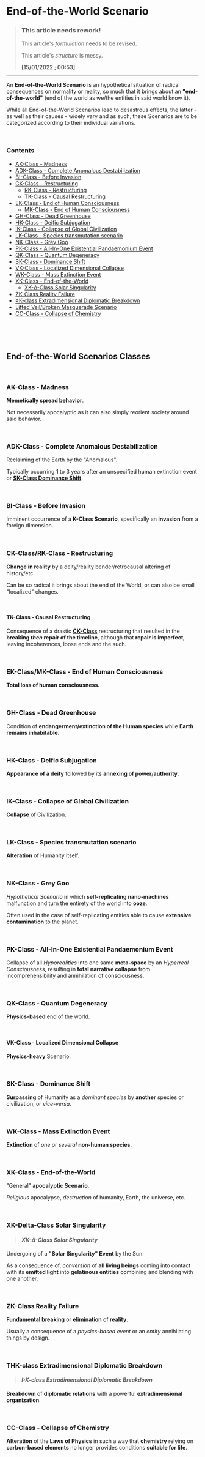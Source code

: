 # End-of-the-World Scenario

> ### **This article needs rework!**
> 
> This article's *formulation* needs to be revised.
> 
> This article's *structure* is messy.
> 
> **[15/01/2022 ; 00:53]**

---

An **End-of-the-World Scenario** is an hypothetical situation of radical consequences on normality or reality, so much that it brings about an **"end-of-the-world"** (end of the world as we/the entities in said world know it).

While all End-of-the-World Scenarios lead to desastrous effects, the latter - as well as their causes - widely vary and as such, these Scenarios are to be categorized according to their individual variations.

&nbsp;

### Contents

- [AK-Class - Madness](#ak-class---madness)
- [ADK-Class - Complete Anomalous Destabilization](#adk-class---complete-anomalous-destabilization)
- [BI-Class - Before Invasion](#bi-class---before-invasion)
- [CK-Class - Restructuring](#ck-classrk-class---restructuring)
     - [RK-Class - Restructuring](#ck-classrk-class---restructuring)
     - [TK-Class - Causal Restructuring](#tk-class---causal-restructuring)
- [EK-Class - End of Human Consciousness](#ek-classmk-class---end-of-human-consciousness)
     - [MK-Class - End of Human Consciousness](#ek-classmk-class---end-of-human-consciousness)
- [GH-Class - Dead Greenhouse](#gh-class---dead-greenhouse)
- [HK-Class - Deific Subjugation](#hk-class---deific-subjugation)
- [IK-Class - Collapse of Global Civilization](#ik-class---collapse-of-global-civilization)
- [LK-Class - Species transmutation scenario](#lk-class---species-transmutation-scenario)
- [NK-Class - Grey Goo](#nk-class---grey-goo)
- [PK-Class - All-In-One Existential Pandaemonium Event](#pk-class---all-in-one-existential-pandaemonium-event)
- [QK-Class - Quantum Degeneracy](#qk-class---quantum-degeneracy)
- [SK-Class - Dominance Shift](#sk-class---dominance-shift)
- [VK-Class - Localized Dimensional Collapse](#vk-class---localized-dimensional-collapse)
- [WK-Class - Mass Extinction Event](#wk-class---mass-extinction-event)
- [XK-Class - End-of-the-World](#xk-class---end-of-the-world)
     - [XK-Δ-Class Solar Singularity](#xk-delta-class-solar-singularity)
- [ZK-Class Reality Failure](#zk-class-reality-failure)
- [ÞK-class Extradimensional Diplomatic Breakdown](#thk-class-extradimensional-diplomatic-breakdown)
- [Lifted Veil/Broken Masquerade Scenario](#lifted-veilbroken-masquerade-scenario)
- [CC-Class - Collapse of Chemistry](#cc-class---collapse-of-chemistry)

&nbsp;

&nbsp;

## End-of-the-World Scenarios Classes

&nbsp;

### AK-Class - Madness

**Memetically spread behavior**.

Not necessarily apocalyptic as it can also simply reorient society around said behavior.

&nbsp;

### ADK-Class - Complete Anomalous Destabilization

Reclaiming of the Earth by the "Anomalous".

Typically occurring 1 to 3 years after an unspecified human extinction event or [**SK-Class Dominance Shift**](#sk-class---dominance-shift).

&nbsp;

### BI-Class - Before Invasion

Imminent occurrence of a **K-Class Scenario**, specifically an **invasion** from a foreign dimension.

&nbsp;

### CK-Class/RK-Class - Restructuring

**Change in reality** by a deity/reality bender/retrocausal altering of history/etc.

Can be so radical it brings about the end of the World, or can also be small "localized" changes.

&nbsp;

#### TK-Class - Causal Restructuring

Consequence of a drastic [**CK-Class**](#ck-classrk-class---restructuring) restructuring that resulted in the **breaking *then* repair of the timeline**, although that **repair is imperfect**, leaving incoherences, loose ends and the such.

&nbsp;

### EK-Class/MK-Class - End of Human Consciousness

**Total loss of human consciousness.**

&nbsp;

### GH-Class - Dead Greenhouse

Condition of **endangerment/extinction of the Human species** while **Earth remains inhabitable**.

&nbsp;

### HK-Class - Deific Subjugation

**Appearance of a deity** followed by its **annexing of power**/**authority**.

&nbsp;

### IK-Class - Collapse of Global Civilization

**Collapse** of Civilization.

&nbsp;

### LK-Class - Species transmutation scenario

**Alteration** of Humanity itself.

&nbsp;

### NK-Class - Grey Goo

*Hypothetical Scenario* in which **self-replicating nano-machines** malfunction and turn the entirety of the world into **ooze**.

Often used in the case of self-replicating entities able to cause **extensive contamination** to the planet.

&nbsp;

### PK-Class - All-In-One Existential Pandaemonium Event

Collapse of all *Hyporealities* into one same **meta-space** by an *Hyperreal Consciousness*, resulting in **total narrative collapse** from incomprehensibility and annihilation of consciousness.

&nbsp;

### QK-Class - Quantum Degeneracy

**Physics-based** end of the world.

&nbsp;

#### VK-Class - Localized Dimensional Collapse

**Physics-heavy** Scenario.

&nbsp;

### SK-Class - Dominance Shift

**Surpassing** of Humanity as a *dominant species* by **another** species or civilization, or *vice-versa*.

&nbsp;

### WK-Class - Mass Extinction Event

**Extinction** of *one* or *several* **non-human species**.

&nbsp;

### XK-Class - End-of-the-World

"General" **apocalyptic Scenario**.

*Religious* apocalypse, *destruction* of humanity, Earth, the universe, etc.

&nbsp;

### XK-Delta-Class Solar Singularity

> #### *XK-Δ-Class Solar Singularity*

Undergoing of a **"Solar Singularity" Event** by the Sun.

As a consequence of, *conversion* of **all living beings** coming into contact with its **emitted light** into **gelatinous entities** combining and blending with one another.

&nbsp;

### ZK-Class Reality Failure

**Fundamental breaking** or **elimination** of **reality**.

Usually a consequence of a *physics-based event* or an *entity* annihilating things by design.

&nbsp;

### THK-class Extradimensional Diplomatic Breakdown

> #### *ÞK-class Extradimensional Diplomatic Breakdown*

**Breakdown** of **diplomatic relations** with a powerful **extradimensional organization**.

<!--
 

### Lifted Veil/Broken Masquerade Scenario-->

&nbsp;

### CC-Class - Collapse of Chemistry

**Alteration** of the **Laws of Physics** in such a way that **chemistry** relying on **carbon-based elements** no longer provides conditions **suitable for life**.